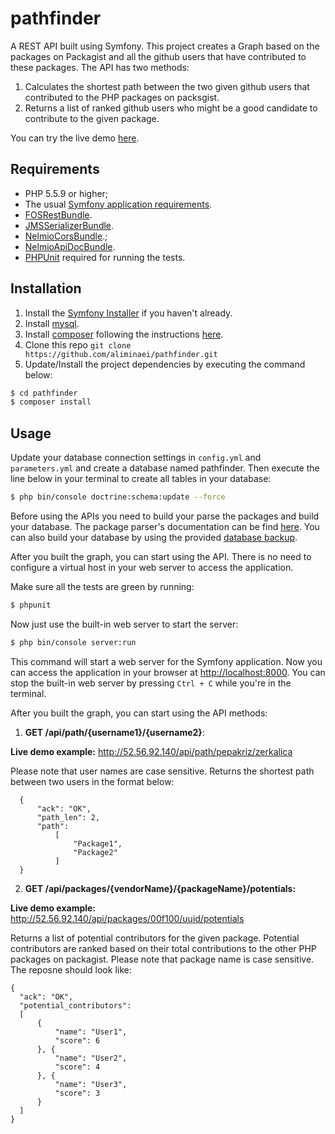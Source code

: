 pathfinder
===========

A REST API built using Symfony. This project creates a Graph based on the packages on Packagist and all the github users that have contributed to these packages.
The API has two methods:
1. Calculates the shortest path between the two given github users that contributed to the PHP packages on packsgist.
2. Returns a list of ranked github users who might be a good candidate to contribute to the given package.

You can try the live demo [here](http://52.56.92.140/).

Requirements
------------

  * PHP 5.5.9 or higher;
  * The usual [Symfony application requirements](http://symfony.com/doc/current/reference/requirements.html).
  * [FOSRestBundle](https://github.com/FriendsOfSymfony/FOSRestBundle).
  * [JMSSerializerBundle](https://github.com/schmittjoh/JMSSerializerBundle).
  * [NelmioCorsBundle](https://github.com/nelmio/NelmioCorsBundle).;
  * [NelmioApiDocBundle](https://github.com/nelmio/NelmioApiDocBundle).
  * [PHPUnit](https://phpunit.de/) required for running the tests.

Installation
------------

1. Install the [Symfony Installer](https://github.com/symfony/symfony-installer) if you haven't already.
2. Install [mysql](https://www.mysql.com/).
3. Install [composer](http://getcomposer.org/) following the instructions [here](http://getcomposer.org/).
4. Clone this repo `git clone https://github.com/aliminaei/pathfinder.git`
5. Update/Install the project dependencies by executing the command below:
```bash
$ cd pathfinder
$ composer install
```

Usage
-----
Update your database connection settings in `config.yml` and `parameters.yml` and create a database named pathfinder.
Then execute the line below in your terminal to create all tables in your database:

```bash
$ php bin/console doctrine:schema:update --force
```


Before using the APIs you need to build your parse the packages and build your database.
The package parser's documentation can be find [here](https://github.com/aliminaei/pathfinder/tree/master/package_parser).
You can also build your database by using the provided [database backup]().

After you built the graph, you can start using the API.
There is no need to configure a virtual host in your web server to access the application.

Make sure all the tests are green by running:
```bash
$ phpunit
```

Now just use the built-in web server to start the server:

```bash
$ php bin/console server:run
```

This command will start a web server for the Symfony application. Now you can
access the application in your browser at <http://localhost:8000>. You can
stop the built-in web server by pressing `Ctrl + C` while you're in the
terminal.

After you built the graph, you can start using the API methods:

1. <b>GET /api/path/{username1}/{username2}</b>: 
  
  <b>Live demo example:</b> http://52.56.92.140/api/path/pepakriz/zerkalica

  Please note that user names are case sensitive.
  Returns the shortest path between two users in the format below:
  ```
    {
        "ack": "OK",
        "path_len": 2,
        "path": 
            [
                "Package1",
                "Package2"
            ]
    }
  ```

2. <b>GET /api/packages/{vendorName}/{packageName}/potentials:</b>
  
  <b>Live demo example:</b> http://52.56.92.140/api/packages/00f100/uuid/potentials

  Returns a list of potential contributors for the given package. Potential contributors are ranked based on their total contributions to the other PHP packages on packagist.
  Please note that package name is case sensitive.
  The reposne should look like: 
  ```
  {
    "ack": "OK",
    "potential_contributors": 
    [
        {
            "name": "User1",
            "score": 6
        }, {
            "name": "User2",
            "score": 4
        }, {
            "name": "User3",
            "score": 3
        }
    ]
  }
  ```

